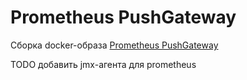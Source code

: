 # Prometheus PushGateway

Сборка docker-образа [Prometheus PushGateway](https://prometheus.io/docs/instrumenting/pushing/)

TODO добавить jmx-агента для prometheus